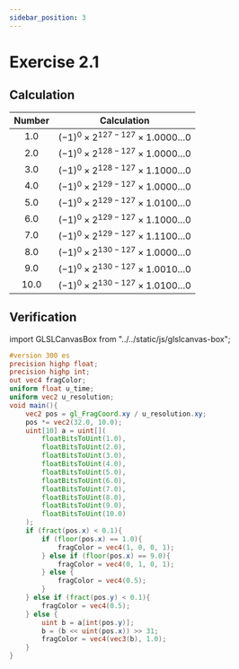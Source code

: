 ```yaml
---
sidebar_position: 3
---
```


# Exercise 2.1
## Calculation
| Number | Calculation |
| :---: | :---: |
|  1.0 | $(-1)^0 \times 2^{127-127} \times 1.0000 \dots 0$ |
|  2.0 | $(-1)^0 \times 2^{128-127} \times 1.0000 \dots 0$ |
|  3.0 | $(-1)^0 \times 2^{128-127} \times 1.1000 \dots 0$ |
|  4.0 | $(-1)^0 \times 2^{129-127} \times 1.0000 \dots 0$ |
|  5.0 | $(-1)^0 \times 2^{129-127} \times 1.0100 \dots 0$ |
|  6.0 | $(-1)^0 \times 2^{129-127} \times 1.1000 \dots 0$ |
|  7.0 | $(-1)^0 \times 2^{129-127} \times 1.1100 \dots 0$ |
|  8.0 | $(-1)^0 \times 2^{130-127} \times 1.0000 \dots 0$ |
|  9.0 | $(-1)^0 \times 2^{130-127} \times 1.0010 \dots 0$ |
| 10.0 | $(-1)^0 \times 2^{130-127} \times 1.0100 \dots 0$ |

## Verification
import GLSLCanvasBox from "../../static/js/glslcanvas-box";

<GLSLCanvasBox
  baseUrl='/MathOfRealTimeGraphics-samples'  fragUrl='/frags/ch2/exercise_2_1.frag'
/>

```glsl showLineNumbers title="exercise_2_1.frag"
#version 300 es
precision highp float;
precision highp int;
out vec4 fragColor;
uniform float u_time;
uniform vec2 u_resolution;
void main(){
    vec2 pos = gl_FragCoord.xy / u_resolution.xy;
    pos *= vec2(32.0, 10.0);
    uint[10] a = uint[](
        floatBitsToUint(1.0),
        floatBitsToUint(2.0),
        floatBitsToUint(3.0),
        floatBitsToUint(4.0),
        floatBitsToUint(5.0),
        floatBitsToUint(6.0),
        floatBitsToUint(7.0),
        floatBitsToUint(8.0),
        floatBitsToUint(9.0),
        floatBitsToUint(10.0)
    );
    if (fract(pos.x) < 0.1){
        if (floor(pos.x) == 1.0){
            fragColor = vec4(1, 0, 0, 1);
        } else if (floor(pos.x) == 9.0){
            fragColor = vec4(0, 1, 0, 1);
        } else {
            fragColor = vec4(0.5);
        }
    } else if (fract(pos.y) < 0.1){
        fragColor = vec4(0.5);
    } else {
        uint b = a[int(pos.y)]; 
        b = (b << uint(pos.x)) >> 31;
        fragColor = vec4(vec3(b), 1.0); 
    }
}
```
